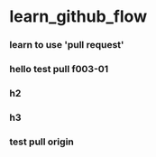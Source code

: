 # learn_github_flow

### learn to use 'pull request'

### hello test pull f003-01

### h2

### h3

### test pull origin
